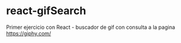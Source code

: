 # react-gifSearch
Primer ejercicio con React - buscador de gif con consulta a la pagina https://giphy.com/
